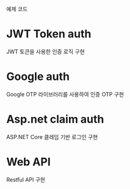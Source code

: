예제 코드

# JWT Token auth
JWT 토큰을 사용한 인증 로직 구현

# Google auth
Google OTP 라이브러리를 사용하여 인증 OTP 구현

# Asp.net claim auth
ASP.NET Core 클레임 기반 로그인 구현

# Web API
Restful API 구현

